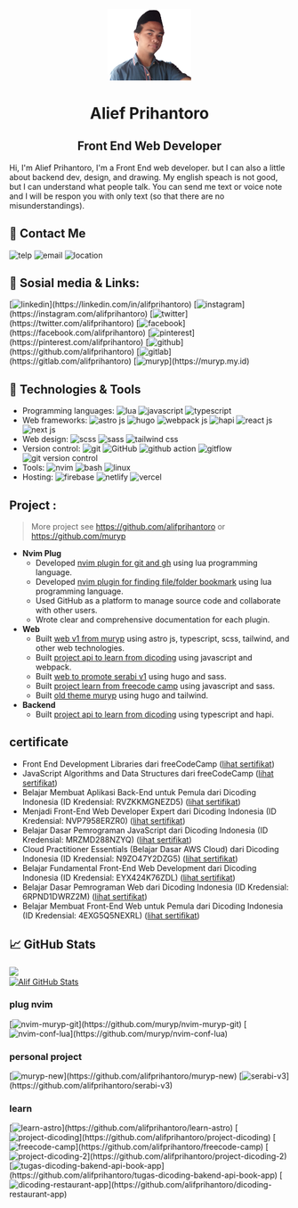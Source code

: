
<div align="center">
  <img width='150px' src="Profil.png" />
<h1>
Alief Prihantoro
</h1>
<h2 align="center">Front End Web Developer</h2>
</div>
Hi, I'm Alief Prihantoro, I'm a Front End web developer. but I can also a little about backend dev, design, and drawing. My english speach is not good, but I can understand what people talk. You can send me text or voice note and I will be respon you with only text (so that there are no misunderstandings).
<br/>

## 🤙 Contact Me
![telp](https://img.shields.io/badge/+62_8382_9383_123-Call_Me!-informational?style=flat&logo=whatsapp&logoColor=white&color=rgb(0,0,139,.5)&labelColor=00008b)
![email](https://img.shields.io/badge/alifprihantoro@gmail.com-Email_Me!-informational?style=flat&logo=gmail&logoColor=white&color=rgb(0,0,139,.5)&labelColor=00008b)
![location](https://img.shields.io/badge/Indonesia,-Central_Java-informational?style=flat&logo=google-maps&logoColor=white&color=rgb(0,0,139,.5)&labelColor=00008b)

## 📎 Sosial media & Links: 
[![linkedin](https://img.shields.io/badge/alifprihantoro-Follow-informational?style=flat&logo=linkedin&logoColor=white&color=rgb(0,0,139,.5)&labelColor=00008b)](https://linkedin.com/in/alifprihantoro)
[![instagram](https://img.shields.io/badge/alifprihantoro-Follow-informational?style=flat&logo=instagram&logoColor=white&color=rgb(0,0,139,.5)&labelColor=00008b)](https://instagram.com/alifprihantoro)
[![twitter](https://img.shields.io/badge/alifprihantoro-Follow-informational?style=flat&logo=twitter&logoColor=white&color=rgb(0,0,139,.5)&labelColor=00008b)](https://twitter.com/alifprihantoro)
[![facebook](https://img.shields.io/badge/alifprihantoro-like-informational?style=flat&logo=facebook&logoColor=white&color=rgb(0,0,139,.5)&labelColor=00008b)](https://facebook.com/alifprihantoro)
[![pinterest](https://img.shields.io/badge/alifprihantoro-follow-informational?style=flat&logo=pinterest&logoColor=white&color=rgb(0,0,139,.5)&labelColor=00008b)](https://pinterest.com/alifprihantoro)
[![github](https://img.shields.io/badge/alifprihantoro-follow-informational?style=flat&logo=github&logoColor=white&color=rgb(0,0,139,.5)&labelColor=00008b)](https://github.com/alifprihantoro)
[![gitlab](https://img.shields.io/badge/alifprihantoro-follow-informational?style=flat&logo=gitlab&logoColor=white&color=rgb(0,0,139,.5)&labelColor=00008b)](https://gitlab.com/alifprihantoro)
[![muryp](https://img.shields.io/badge/muryp.my.id-Visit-informational?style=flat&logo=google-chrome&logoColor=white&color=rgb(0,0,139,.5)&labelColor=00008b)](https://muryp.my.id)

## 🔧 Technologies & Tools

- Programming languages: ![lua](https://img.shields.io/badge/-lua-00008b?style=flat&logo=lua&logoColor=white&color=rgb(0,0,139,.5)&labelColor=00008b) ![javascript](https://img.shields.io/badge/-javascript-00008b?style=flat&logo=javascript&logoColor=white&color=rgb(0,0,139,.5)&labelColor=00008b) ![typescript](https://img.shields.io/badge/-typescript-00008b?style=flat&logo=typescript&logoColor=white&color=rgb(0,0,139,.5)&labelColor=00008b)
- Web frameworks: ![astro js](https://img.shields.io/badge/-astro_js-00008b?style=flat&logo=astro&logoColor=white&color=rgb(0,0,139,.5)&labelColor=00008b) ![hugo](https://img.shields.io/badge/-hugo-00008b?style=flat&logo=hugo&logoColor=white&color=rgb(0,0,139,.5)&labelColor=00008b) ![webpack js](https://img.shields.io/badge/-webpack_js-00008b?style=flat&logo=webpack&logoColor=white&color=rgb(0,0,139,.5)&labelColor=00008b) ![hapi](https://img.shields.io/badge/-hapi-00008b?style=flat&logo=hapi&logoColor=white&color=rgb(0,0,139,.5)&labelColor=00008b) ![react js](https://img.shields.io/badge/-react_js-00008b?style=flat&logo=react&logoColor=white&color=rgb(0,0,139,.5)&labelColor=00008b) ![next js](https://img.shields.io/badge/-next_js-00008b?style=flat&logo=next.js&logoColor=white&color=rgb(0,0,139,.5)&labelColor=00008b)
- Web design: ![scss](https://img.shields.io/badge/-scss-00008b?style=flat&logo=sass&logoColor=white&color=rgb(0,0,139,.5)&labelColor=00008b) ![sass](https://img.shields.io/badge/-sass-00008b?style=flat&logo=sass&logoColor=white&color=rgb(0,0,139,.5)&labelColor=00008b) ![tailwind css](https://img.shields.io/badge/-tailwind_css-00008b?style=flat&logo=tailwind-css&logoColor=white&color=rgb(0,0,139,.5)&labelColor=00008b)
- Version control: ![git](https://img.shields.io/badge/-git-00008b?style=flat&logo=git&logoColor=white&color=rgb(0,0,139,.5)&labelColor=00008b) ![GitHub](https://img.shields.io/badge/-GitHub-00008b?style=flat&logo=github&logoColor=white&color=rgb(0,0,139,.5)&labelColor=00008b) ![github action](https://img.shields.io/badge/-github_action-00008b?style=flat&logo=github-actions&logoColor=white&color=rgb(0,0,139,.5)&labelColor=00008b) ![gitflow](https://img.shields.io/badge/-gitflow-00008b?style=flat&logo=git&logoColor=white&color=rgb(0,0,139,.5)&labelColor=00008b) ![git version control](https://img.shields.io/badge/-git_version_control-00008b?style=flat&logo=git&logoColor=white&color=rgb(0,0,139,.5)&labelColor=00008b)
- Tools: ![nvim](https://img.shields.io/badge/-nvim-00008b?style=flat&logo=vim&logoColor=white&color=rgb(0,0,139,.5)&labelColor=00008b) ![bash](https://img.shields.io/badge/-bash-00008b?style=flat&logo=bash&logoColor=white&color=rgb(0,0,139,.5)&labelColor=00008b) ![linux](https://img.shields.io/badge/-linux-00008b?style=flat&logo=linux&logoColor=white&color=rgb(0,0,139,.5)&labelColor=00008b)
- Hosting: ![firebase](https://img.shields.io/badge/-firebase-00008b?style=flat&logo=firebase&logoColor=white&color=rgb(0,0,139,.5)&labelColor=00008b) ![netlify](https://img.shields.io/badge/-netlify-00008b?style=flat&logo=netlify&logoColor=white&color=rgb(0,0,139,.5)&labelColor=00008b) ![vercel](https://img.shields.io/badge/-vercel-00008b?style=flat&logo=vercel&logoColor=white&color=rgb(0,0,139,.5)&labelColor=00008b)

## Project :

> More project see https://github.com/alifprihantoro or https://github.com/muryp

- **Nvim Plug**
  - Developed [nvim plugin for git and gh](https://github.com/muryp/nvim-muryp-git) using lua programming language.
  - Developed [nvim plugin for finding file/folder bookmark](https://github.com/muryp/nvim-muryp-telescope-bookmark) using lua programming language.
  - Used GitHub as a platform to manage source code and collaborate with other users.
  - Wrote clear and comprehensive documentation for each plugin.
- **Web**
  - Built [web v1 from muryp](https://github.com/muryp/web) using astro js, typescript, scss, tailwind, and other web technologies.
  - Built [project api to learn from dicoding](https://github.com/alifprihantoro/dicoding-restaurant-app) using javascript and webpack.
  - Built [web to promote serabi v1](https://github.com/alifprihantoro/serabi) using hugo and sass.
  - Built [project learn from freecode camp](https://github.com/alifprihantoro/freecode-camp) using javascript and sass.
  - Built [old theme muryp](https://github.com/alifprihantoro/muryp-new) using hugo and tailwind.
- **Backend**
  - Built [project api to learn from dicoding](https://github.com/alifprihantoro/tugas-dicoding-bakend-api-book-app) using typescript and hapi.

## certificate
- Front End Development Libraries dari freeCodeCamp ([lihat sertifikat](https://www.freecodecamp.org/certification/alifprihantoro/front-end-development-libraries))
- JavaScript Algorithms and Data Structures dari freeCodeCamp ([lihat sertifikat](https://www.freecodecamp.org/certification/alifprihantoro/javascript-algorithms-and-data-structures))
- Belajar Membuat Aplikasi Back-End untuk Pemula dari Dicoding Indonesia (ID Kredensial: RVZKKMGNEZD5) ([lihat sertifikat](https://www.dicoding.com/certificates/RVZKKMGNEZD5))
- Menjadi Front-End Web Developer Expert dari Dicoding Indonesia (ID Kredensial: NVP7958ERZR0) ([lihat sertifikat](https://www.dicoding.com/certificates/NVP7958ERZR0))
- Belajar Dasar Pemrograman JavaScript dari Dicoding Indonesia (ID Kredensial: MRZMD288NZYQ) ([lihat sertifikat](https://www.dicoding.com/certificates/MRZMD288NZYQ))
- Cloud Practitioner Essentials (Belajar Dasar AWS Cloud) dari Dicoding Indonesia (ID Kredensial: N9ZO47Y2DZG5) ([lihat sertifikat](https://www.dicoding.com/certificates/N9ZO47Y2DZG5))
- Belajar Fundamental Front-End Web Development dari Dicoding Indonesia (ID Kredensial: EYX424K76ZDL) ([lihat sertifikat](https://www.dicoding.com/certificates/EYX424K76ZDL))
- Belajar Dasar Pemrograman Web dari Dicoding Indonesia (ID Kredensial: 6RPND1DWRZ2M) ([lihat sertifikat](https://www.dicoding.com/certificates/6RPND1DWRZ2M))
- Belajar Membuat Front-End Web untuk Pemula dari Dicoding Indonesia (ID Kredensial: 4EXG5Q5NEXRL) ([lihat sertifikat](https://www.dicoding.com/certificates/4EXG5Q5NEXRL))

## &#x1f4c8; GitHub Stats

<a href="https://github.com/alifprihantoro/alifprihantoro">
  <img align="center" src="https://github-readme-stats.vercel.app/api/top-langs/?username=alifprihantoro&hide=java,html&title_color=ffffff&text_color=c9cacc&icon_color=rgb(0,0,139,.5)&labelColor=00008b&bg_color=1d1f21" />
</a>
<br/>
<a href="https://github.com/alifprihantoro/alifprihantoro">
  <img align="center" src="https://github-readme-stats.vercel.app/api?username=alifprihantoro&show_icons=true&line_height=27&count_private=true&title_color=ffffff&text_color=c9cacc&icon_color=rgb(0,0,139,.5)&labelColor=00008b&bg_color=1d1f21" alt="Alif GitHub Stats" />
</a>
<br/>

### plug nvim
[![nvim-muryp-git](https://github-readme-stats.vercel.app/api/pin/?username=muryp&repo=nvim-muryp-git&title_color=ffffff&text_color=c9cacc&icon_color=rgb(0,0,139,.5)&labelColor=00008b&bg_color=1d1f21)](https://github.com/muryp/nvim-muryp-git)
[![nvim-conf-lua](https://github-readme-stats.vercel.app/api/pin/?username=muryp&repo=nvim-conf-lua&title_color=ffffff&text_color=c9cacc&icon_color=rgb(0,0,139,.5)&labelColor=00008b&bg_color=1d1f21)](https://github.com/muryp/nvim-conf-lua)
### personal project
[![muryp-new](https://github-readme-stats.vercel.app/api/pin/?username=alifprihantoro&repo=muryp-new&title_color=ffffff&text_color=c9cacc&icon_color=rgb(0,0,139,.5)&labelColor=00008b&bg_color=1d1f21)](https://github.com/alifprihantoro/muryp-new)
[![serabi-v3](https://github-readme-stats.vercel.app/api/pin/?username=alifprihantoro&repo=serabi-v3&title_color=ffffff&text_color=c9cacc&icon_color=rgb(0,0,139,.5)&labelColor=00008b&bg_color=1d1f21)](https://github.com/alifprihantoro/serabi-v3)
### learn
[![learn-astro](https://github-readme-stats.vercel.app/api/pin/?username=alifprihantoro&repo=learn-astro&title_color=ffffff&text_color=c9cacc&icon_color=rgb(0,0,139,.5)&labelColor=00008b&bg_color=1d1f21)](https://github.com/alifprihantoro/learn-astro)
[![project-dicoding](https://github-readme-stats.vercel.app/api/pin/?username=alifprihantoro&repo=project-dicoding&title_color=ffffff&text_color=c9cacc&icon_color=rgb(0,0,139,.5)&labelColor=00008b&bg_color=1d1f21)](https://github.com/alifprihantoro/project-dicoding)
[![freecode-camp](https://github-readme-stats.vercel.app/api/pin/?username=alifprihantoro&repo=freecode-camp&title_color=ffffff&text_color=c9cacc&icon_color=rgb(0,0,139,.5)&labelColor=00008b&bg_color=1d1f21)](https://github.com/alifprihantoro/freecode-camp)
[![project-dicoding-2](https://github-readme-stats.vercel.app/api/pin/?username=alifprihantoro&repo=project-dicoding-2&title_color=ffffff&text_color=c9cacc&icon_color=rgb(0,0,139,.5)&labelColor=00008b&bg_color=1d1f21)](https://github.com/alifprihantoro/project-dicoding-2)
[![tugas-dicoding-bakend-api-book-app](https://github-readme-stats.vercel.app/api/pin/?username=alifprihantoro&repo=tugas-dicoding-bakend-api-book-app&title_color=ffffff&text_color=c9cacc&icon_color=rgb(0,0,139,.5)&labelColor=00008b&bg_color=1d1f21)](https://github.com/alifprihantoro/tugas-dicoding-bakend-api-book-app)
[![dicoding-restaurant-app](https://github-readme-stats.vercel.app/api/pin/?username=alifprihantoro&repo=dicoding-restaurant-app&title_color=ffffff&text_color=c9cacc&icon_color=rgb(0,0,139,.5)&labelColor=00008b&bg_color=1d1f21)](https://github.com/alifprihantoro/dicoding-restaurant-app)
